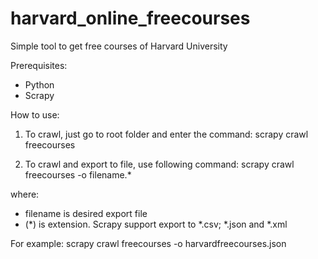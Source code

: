 # harvard_online_freecourses
 Simple tool to get free courses of Harvard University
 
 Prerequisites:
 - Python
 - Scrapy
 
 How to use:
 1) To crawl, just go to root folder and enter the command:
 scrapy crawl freecourses
 
 2) To crawl and export to file, use following command:
  scrapy crawl freecourses -o filename.*
  
  where:
  - filename is desired export file
  - (*) is extension. Scrapy support export to *.csv; *.json and *.xml
  
  For example: scrapy crawl freecourses -o harvardfreecourses.json
